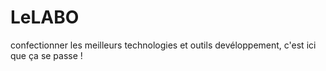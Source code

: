 # LeLABO
confectionner les meilleurs technologies et outils devéloppement, c'est ici que ça se passe !
